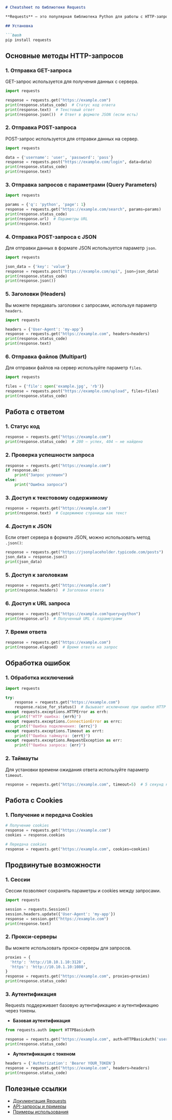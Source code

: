 ```markdown
# Cheatsheet по библиотеке Requests

**Requests** — это популярная библиотека Python для работы с HTTP-запросами. Она позволяет легко отправлять HTTP-запросы и обрабатывать ответы.

## Установка

```bash
pip install requests
```

## Основные методы HTTP-запросов

### 1. Отправка GET-запроса

GET-запрос используется для получения данных с сервера.

```python
import requests

response = requests.get("https://example.com")
print(response.status_code)  # Статус код ответа
print(response.text)  # Текстовый ответ
print(response.json())  # Ответ в формате JSON (если есть)
```

### 2. Отправка POST-запроса

POST-запрос используется для отправки данных на сервер.

```python
import requests

data = {'username': 'user', 'password': 'pass'}
response = requests.post("https://example.com/login", data=data)
print(response.status_code)
print(response.text)
```

### 3. Отправка запросов с параметрами (Query Parameters)

```python
import requests

params = {'q': 'python', 'page': 1}
response = requests.get("https://example.com/search", params=params)
print(response.status_code)
print(response.url)  # Параметры URL
print(response.text)
```

### 4. Отправка POST-запроса с JSON

Для отправки данных в формате JSON используется параметр `json`.

```python
import requests

json_data = {'key': 'value'}
response = requests.post("https://example.com/api", json=json_data)
print(response.status_code)
print(response.json())
```

### 5. Заголовки (Headers)

Вы можете передавать заголовки с запросами, используя параметр `headers`.

```python
import requests

headers = {'User-Agent': 'my-app'}
response = requests.get("https://example.com", headers=headers)
print(response.status_code)
print(response.text)
```

### 6. Отправка файлов (Multipart)

Для отправки файлов на сервер используйте параметр `files`.

```python
import requests

files = {'file': open('example.jpg', 'rb')}
response = requests.post("https://example.com/upload", files=files)
print(response.status_code)
```

## Работа с ответом

### 1. Статус код

```python
response = requests.get("https://example.com")
print(response.status_code)  # 200 — успех, 404 — не найдено
```

### 2. Проверка успешности запроса

```python
response = requests.get("https://example.com")
if response.ok:
    print("Запрос успешен")
else:
    print("Ошибка запроса")
```

### 3. Доступ к текстовому содержимому

```python
response = requests.get("https://example.com")
print(response.text)  # Содержимое страницы как текст
```

### 4. Доступ к JSON

Если ответ сервера в формате JSON, можно использовать метод `.json()`:

```python
response = requests.get("https://jsonplaceholder.typicode.com/posts")
json_data = response.json()
print(json_data)
```

### 5. Доступ к заголовкам

```python
response = requests.get("https://example.com")
print(response.headers)  # Заголовки ответа
```

### 6. Доступ к URL запроса

```python
response = requests.get("https://example.com?query=python")
print(response.url)  # Полученный URL с параметрами
```

### 7. Время ответа

```python
response = requests.get("https://example.com")
print(response.elapsed)  # Время ответа на запрос
```

## Обработка ошибок

### 1. Обработка исключений

```python
import requests

try:
    response = requests.get("https://example.com")
    response.raise_for_status()  # Вызывает исключение при ошибке HTTP
except requests.exceptions.HTTPError as errh:
    print(f"HTTP ошибка: {errh}")
except requests.exceptions.ConnectionError as errc:
    print(f"Ошибка подключения: {errc}")
except requests.exceptions.Timeout as errt:
    print(f"Ошибка таймаута: {errt}")
except requests.exceptions.RequestException as err:
    print(f"Ошибка запроса: {err}")
```

### 2. Таймауты

Для установки времени ожидания ответа используйте параметр `timeout`.

```python
response = requests.get("https://example.com", timeout=5)  # 5 секунд на ожидание ответа
```

## Работа с Cookies

### 1. Получение и передача Cookies

```python
# Получение cookies
response = requests.get("https://example.com")
cookies = response.cookies

# Передача cookies
response = requests.get("https://example.com", cookies=cookies)
```

## Продвинутые возможности

### 1. Сессии

Сессии позволяют сохранять параметры и cookies между запросами.

```python
import requests

session = requests.Session()
session.headers.update({'User-Agent': 'my-app'})
response = session.get("https://example.com")
print(response.text)
```

### 2. Прокси-серверы

Вы можете использовать прокси-серверы для запросов.

```python
proxies = {
  'http': 'http://10.10.1.10:3128',
  'https': 'http://10.10.1.10:1080',
}
response = requests.get("https://example.com", proxies=proxies)
print(response.status_code)
```

### 3. Аутентификация

Requests поддерживает базовую аутентификацию и аутентификацию через токены.

- **Базовая аутентификация**

```python
from requests.auth import HTTPBasicAuth

response = requests.get("https://example.com", auth=HTTPBasicAuth('username', 'password'))
print(response.status_code)
```

- **Аутентификация с токеном**

```python
headers = {'Authorization': 'Bearer YOUR_TOKEN'}
response = requests.get("https://example.com", headers=headers)
print(response.status_code)
```

## Полезные ссылки

- [Документация Requests](https://docs.python-requests.org/en/master/)
- [API-запросы и примеры](https://realpython.com/python-requests/)
- [Примеры использования](https://requests.readthedocs.io/en/latest/user/quickstart/)